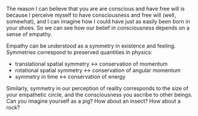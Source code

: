 The reason I can believe that you are are conscious and have free will is because I perceive myself to have consciousness and free will (well, somewhat), and I can imagine how I could have just as easily been born in your shoes. So we can see how our belief in consciousness depends on a sense of empathy.

Empathy can be understood as a symmetry in existence and feeling. Symmetries correspond to preserved quantities in physics:
- translational spatial symmetry ↔ conservation of momentum
- rotational spatial symmetry ↔ conservation of angular momentum
- symmetry in time ↔ conservation of energy

Similarly, symmetry in our perception of reality corresponds to the size of your empathetic circle, and the consciousness you ascribe to other beings. Can you imagine yourself as a pig? How about an insect? How about a rock?